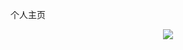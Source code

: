 个人主页
<div align="center"> <img src="https://metrics.lecoq.io/zhe123tc?template=classic&config.timezone=Asia%2FShanghai"> </div>
